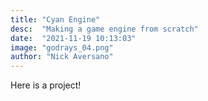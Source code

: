 ```yaml
---
title: "Cyan Engine"
desc:  "Making a game engine from scratch"
date:  "2021-11-19 10:13:03"
image: "godrays_04.png"
author: "Nick Aversano"
---
```


Here is a project!